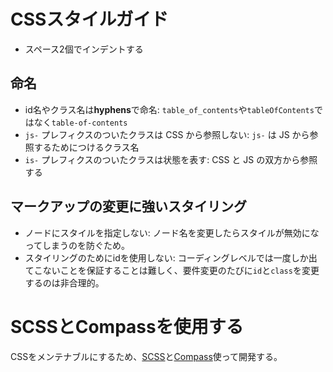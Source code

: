 # CSSスタイルガイド

- スペース2個でインデントする


## 命名

- id名やクラス名は**hyphens**で命名: `table_of_contents`や`tableOfContents`ではなく`table-of-contents`
- `js-` プレフィクスのついたクラスは CSS から参照しない: `js-` は JS から参照するためにつけるクラス名
- `is-` プレフィクスのついたクラスは状態を表す: CSS と JS の双方から参照する


## マークアップの変更に強いスタイリング

- ノードにスタイルを指定しない: ノード名を変更したらスタイルが無効になってしまうのを防ぐため。
- スタイリングのためにidを使用しない: コーディングレベルでは一度しか出てこないことを保証することは難しく、要件変更のたびに`id`と`class`を変更するのは非合理的。


# SCSSとCompassを使用する

CSSをメンテナブルにするため、[SCSS](http://sass-lang.com/)と[Compass](http://compass-style.org/)使って開発する。
